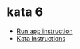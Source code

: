 kata 6
===

* [Run app instruction](../../README.md#instructions-for-any-kata)
* [Kata Instructions](../../kata6.md)